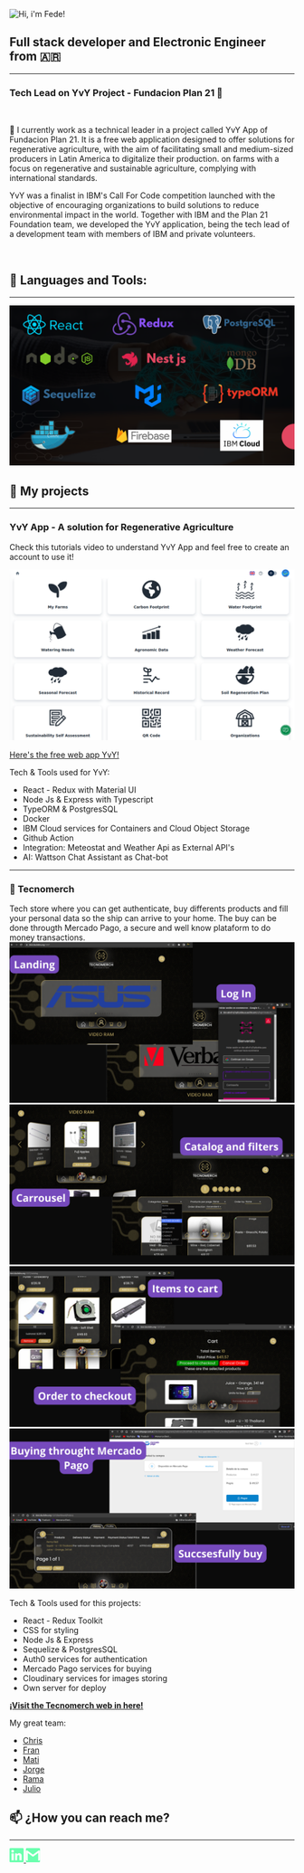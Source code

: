 ![Hi, i'm Fede!](gif.gif)

## Full stack developer and Electronic Engineer from 🇦🇷

<hr/>

### Tech Lead on YvY Project - Fundacion Plan 21 👋

</br>

<p>🔭 I currently work as a technical leader in a project called YvY App of Fundacion Plan 21. It is a free web application designed to offer solutions for regenerative agriculture, with the aim of facilitating small and medium-sized producers in Latin America to digitalize their production. on farms with a focus on regenerative and sustainable agriculture, complying with international standards.

YvY was a finalist in IBM's Call For Code competition launched with the objective of encouraging organizations to build solutions to reduce environmental impact in the world. Together with IBM and the Plan 21 Foundation team, we developed the YvY application, being the tech lead of a development team with members of IBM and private volunteers.</p>

</br>

## 🔧 Languages and Tools:

<hr/>

![My skills](./images/full_stack.png)


## 🚀 My projects

<hr/>

### YvY App - A solution for Regenerative Agriculture
Check this tutorials video to understand YvY App and feel free to create an account to use it!

[![user guide video](images/yvy-home.png)](https://www.youtube.com/watch?v=HR6NU4RYWkE&list=PLN0TNyZlupIT-AC3FRB1ojSFG6fCCdd66&index=1)
<p>

[Here's the free web app YvY!](https://yvyapp.plan21.org/)

<p>Tech & Tools used for YvY:</p>
<ul>
    <li>React - Redux with Material UI</li>
    <li>Node Js & Express with Typescript</li>
    <li>TypeORM & PostgresSQL</li>
    <li>Docker</li>
    <li>IBM Cloud services for Containers and Cloud Object Storage</li>
    <li>Github Action</li>
    <li>Integration: Meteostat and Weather Api as External API's</li>
    <li>AI: Wattson Chat Assistant as Chat-bot</li>
</ul>

<hr/>

### 🛒 Tecnomerch

<p> Tech store where you can get authenticate, buy differents products and fill your personal data so the ship can arrive to your home. The buy can be done througth Mercado Pago, a secure and well know plataform to do money transactions.
  <a><img src="https://github.com/FEDEIZ/FEDEIZ/blob/main/images/3.png"></a>
  <a><img src="https://github.com/FEDEIZ/FEDEIZ/blob/main/images/4.png"></a>
  <a><img src="https://github.com/FEDEIZ/FEDEIZ/blob/main/images/5.png"></a>
  <a><img src="https://github.com/FEDEIZ/FEDEIZ/blob/main/images/6.png"></a>
</p>

<p>Tech & Tools used for this projects:</p>
<ul>
    <li>React - Redux Toolkit</li>
    <li>CSS for styling</li>
    <li>Node Js & Express</li>
    <li>Sequelize & PostgresSQL</li>
    <li>Auth0 services for authentication</li>
    <li>Mercado Pago services for buying</li>
    <li>Cloudinary services for images storing</li>
    <li>Own server for deploy</li>
</ul>

[**¡Visit the Tecnomerch web in here!**](https://tecnomerch.christianvillegas.com/)

<p>My great team:
    <ul>
        <li><a href="https://github.com/chrisvill2312">Chris</a></li>
        <li><a href="https://github.com/francoSerafini">Fran</a></li>
        <li><a href="https://github.com/MatiVillagra98">Mati</a></li>
        <li><a href="https://github.com/ProfesorJand">Jorge</a></li>
        <li><a href="https://github.com/ramijujuy">Rama</a></li>
        <li><a href="https://github.com/villajul">Julio</a></li>
    </ul>

</p>


## 📫 ¿How you can reach me?

<hr/>

<span >
<a href="https://www.linkedin.com/in/federicoiz93/" ><img width="5%" src="https://github.com/FEDEIZ/FEDEIZ/blob/main/logos/linkedin-icon.png"> 
<a href="mailto:ing.finterlandi@gmail.com" ><img width="5%" src="https://github.com/FEDEIZ/FEDEIZ/blob/main/logos/gmail-icon.png">
</span>
